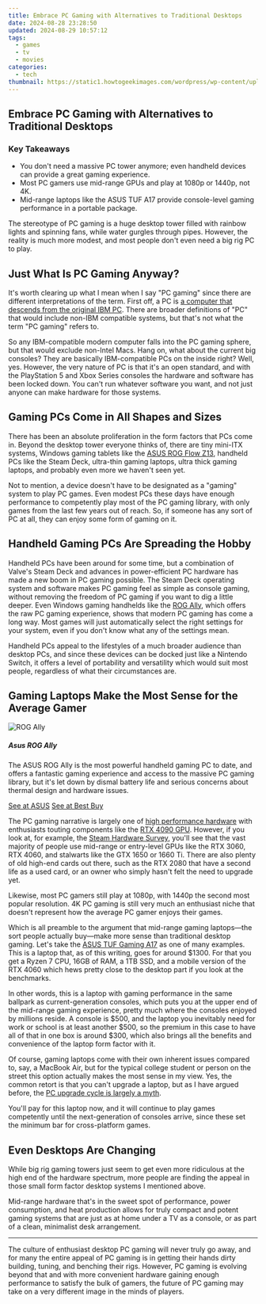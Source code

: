 ```yaml
---
title: Embrace PC Gaming with Alternatives to Traditional Desktops
date: 2024-08-28 23:28:50
updated: 2024-08-29 10:57:12
tags:
  - games
  - tv
  - movies
categories:
  - tech
thumbnail: https://static1.howtogeekimages.com/wordpress/wp-content/uploads/wm/2023/12/2023-12-08-14-23-57.jpg
---
```


## Embrace PC Gaming with Alternatives to Traditional Desktops

### Key Takeaways

* You don't need a massive PC tower anymore; even handheld devices can provide a great gaming experience.
* Most PC gamers use mid-range GPUs and play at 1080p or 1440p, not 4K.
* Mid-range laptops like the ASUS TUF A17 provide console-level gaming performance in a portable package.

 The stereotype of PC gaming is a huge desktop tower filled with rainbow lights and spinning fans, while water gurgles through pipes. However, the reality is much more modest, and most people don't even need a big rig PC to play.

##  Just What Is PC Gaming Anyway?

 It's worth clearing up what I mean when I say "PC gaming" since there are different interpretations of the term. First off, a PC is [a computer that descends from the original IBM PC](https://android-transfer.techidaily.com/in-2024-how-to-transfer-contacts-from-infinix-smart-8-plus-to-other-android-devices-using-bluetooth-drfone-by-drfone-transfer-from-android-transfer-from-android/). There are broader definitions of "PC" that would include non-IBM compatible systems, but that's not what the term "PC gaming" refers to.

 So any IBM-compatible modern computer falls into the PC gaming sphere, but that would exclude non-Intel Macs. Hang on, what about the current big consoles? They are basically IBM-compatible PCs on the inside right? Well, yes. However, the very nature of PC is that it's an open standard, and with the PlayStation 5 and Xbox Series consoles the hardware and software has been locked down. You can't run whatever software you want, and not just anyone can make hardware for those systems.

##  Gaming PCs Come in All Shapes and Sizes

 There has been an absolute proliferation in the form factors that PCs come in. Beyond the desktop tower everyone thinks of, there are tiny mini-ITX systems, Windows gaming tablets like the [ASUS ROG Flow Z13](https://www.amazon.com/ASUS-Gaming-Laptop-Tablet-Display/dp/B0BWHK29QK/?tag=hotoge-20&ascsubtag=UUhtgUeUpU2002558&asc%5Frefurl=https%3A%2F%2Fwww.howtogeek.com%2Fyou-dont-need-a-desktop-gaming-pc-to-get-into-pc-gaming-anymore%2F&asc%5Fcampaign=Evergreen), handheld PCs like the Steam Deck, ultra-thin gaming laptops, ultra thick gaming laptops, and probably even more we haven't seen yet.

 Not to mention, a device doesn't have to be designated as a "gaming" system to play PC games. Even modest PCs these days have enough performance to competently play most of the PC gaming library, with only games from the last few years out of reach. So, if someone has any sort of PC at all, they can enjoy some form of gaming on it.

##  Handheld Gaming PCs Are Spreading the Hobby

 Handheld PCs have been around for some time, but a combination of Valve's Steam Deck and advances in power-efficient PC hardware has made a new boom in PC gaming possible. The Steam Deck operating system and software makes PC gaming feel as simple as console gaming, without removing the freedom of PC gaming if you want to dig a little deeper. Even Windows gaming handhelds like the [ROG Ally](https://some-guidance.techidaily.com/2024-approved-streamline-and-shine-the-top-5-video-quality-tools/), which offers the raw PC gaming experience, shows that modern PC gaming has come a long way. Most games will just automatically select the right settings for your system, even if you don't know what any of the settings mean.

 Handheld PCs appeal to the lifestyles of a much broader audience than desktop PCs, and since these devices can be docked just like a Nintendo Switch, it offers a level of portability and versatility which would suit most people, regardless of what their circumstances are.

##  Gaming Laptops Make the Most Sense for the Average Gamer

![ROG Ally](https://static1.howtogeekimages.com/wordpress/wp-content/uploads/2023/08/20230814_093658-1.jpg) 

#####  Asus ROG Ally

The ASUS ROG Ally is the most powerful handheld gaming PC to date, and offers a fantastic gaming experience and access to the massive PC gaming library, but it's let down by dismal battery life and serious concerns about thermal design and hardware issues.

[See at ASUS](https://shop.asus.com/us/rog/90nv0gy1-m00040-rog-ally-2023.html/) [See at Best Buy](https://shop-links.co/link/?exclusive=1&publisher_slug=itechdaily19598&url=https%3A%2F%2Fwww.bestbuy.com%2Fsite%2Fasus-rog-ally-7-120hz-fhd-1080p-gaming-handheld-amd-ryzen-z1-extreme-processor-512gb-white%2F6542964.p%3FskuId%3D6542964) 

 The PC gaming narrative is largely one of [high performance hardware](https://location-social.techidaily.com/change-location-on-yik-yak-for-your-tecno-spark-10c-to-enjoy-more-fun-drfone-by-drfone-virtual-android/) with enthusiasts touting components like the [RTX 4090 GPU](https://location-social.techidaily.com/in-2024-top-7-skype-hacker-to-hack-any-skype-account-on-your-samsung-galaxy-a25-5g-drfone-by-drfone-virtual-android/). However, if you look at, for example, the [Steam Hardware Survey](https://store.steampowered.com/hwsurvey/videocard/), you'll see that the vast majority of people use mid-range or entry-level GPUs like the RTX 3060, RTX 4060, and stalwarts like the GTX 1650 or 1660 Ti. There are also plenty of old high-end cards out there, such as the RTX 2080 that have a second life as a used card, or an owner who simply hasn't felt the need to upgrade yet.

 Likewise, most PC gamers still play at 1080p, with 1440p the second most popular resolution. 4K PC gaming is still very much an enthusiast niche that doesn't represent how the average PC gamer enjoys their games.

 Which is all preamble to the argument that mid-range gaming laptops—the sort people actually buy—make more sense than traditional desktop gaming. Let's take the [ASUS TUF Gaming A17](https://www.amazon.com/ASUS-Display-GeForce-Windows-FA707NV-ES74/dp/B0C56T56WQ/?tag=hotoge-20&ascsubtag=UUhtgUeUpU2002558&asc%5Frefurl=https%3A%2F%2Fwww.howtogeek.com%2Fyou-dont-need-a-desktop-gaming-pc-to-get-into-pc-gaming-anymore%2F&asc%5Fcampaign=Evergreen) as one of many examples. This is a laptop that, as of this writing, goes for around $1300\. For that you get a Ryzen 7 CPU, 16GB of RAM, a 1TB SSD, and a mobile version of the RTX 4060 which hews pretty close to the desktop part if you look at the benchmarks.

 In other words, this is a laptop with gaming performance in the same ballpark as current-generation consoles, which puts you at the upper end of the mid-range gaming experience, pretty much where the consoles enjoyed by millions reside. A console is $500, and the laptop you inevitably need for work or school is at least another $500, so the premium in this case to have all of that in one box is around $300, which also brings all the benefits and convenience of the laptop form factor with it.

 Of course, gaming laptops come with their own inherent issues compared to, say, a MacBook Air, but for the typical college student or person on the street this option actually makes the most sense in my view. Yes, the common retort is that you can't upgrade a laptop, but as I have argued before, the [PC upgrade cycle is largely a myth](https://driver-install.techidaily.com/windows-7-system-enhancement-lenovo-ideapad-y470/).

 You'll pay for this laptop now, and it will continue to play games competently until the next-generation of consoles arrive, since these set the minimum bar for cross-platform games.

##  Even Desktops Are Changing

 While big rig gaming towers just seem to get even more ridiculous at the high end of the hardware spectrum, more people are finding the appeal in those small form factor desktop systems I mentioned above.

 Mid-range hardware that's in the sweet spot of performance, power consumption, and heat production allows for truly compact and potent gaming systems that are just as at home under a TV as a console, or as part of a clean, minimalist desk arrangement.

---

 The culture of enthusiast desktop PC gaming will never truly go away, and for many the entire appeal of PC gaming is in getting their hands dirty building, tuning, and benching their rigs. However, PC gaming is evolving beyond that and with more convenient hardware gaining enough performance to satisfy the bulk of gamers, the future of PC gaming may take on a very different image in the minds of players.

<ins class="adsbygoogle"
     style="display:block"
     data-ad-format="autorelaxed"
     data-ad-client="ca-pub-7571918770474297"
     data-ad-slot="1223367746"></ins>



<ins class="adsbygoogle"
     style="display:block"
     data-ad-client="ca-pub-7571918770474297"
     data-ad-slot="8358498916"
     data-ad-format="auto"
     data-full-width-responsive="true"></ins>
